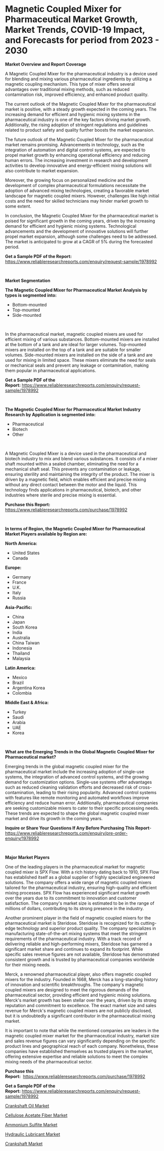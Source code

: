 <p><h1>Magnetic Coupled Mixer for Pharmaceutical Market Growth, Market Trends, COVID-19 Impact, and Forecasts for period from 2023 - 2030</h1></p><p><strong>Market Overview and Report Coverage</strong></p>
<p><p>A Magnetic Coupled Mixer for the pharmaceutical industry is a device used for blending and mixing various pharmaceutical ingredients by utilizing a magnetic coupling mechanism. This type of mixer offers several advantages over traditional mixing methods, such as reduced contamination risk, improved efficiency, and enhanced product quality.</p><p>The current outlook of the Magnetic Coupled Mixer for the pharmaceutical market is positive, with a steady growth expected in the coming years. The increasing demand for efficient and hygienic mixing systems in the pharmaceutical industry is one of the key factors driving market growth. Additionally, the rising adoption of stringent regulations and guidelines related to product safety and quality further boosts the market expansion.</p><p>The future outlook of the Magnetic Coupled Mixer for the pharmaceutical market remains promising. Advancements in technology, such as the integration of automation and digital control systems, are expected to propel market growth by enhancing operational efficiency and reducing human errors. The increasing investment in research and development activities to develop innovative and energy-efficient mixing solutions will also contribute to market expansion.</p><p>Moreover, the growing focus on personalized medicine and the development of complex pharmaceutical formulations necessitate the adoption of advanced mixing technologies, creating a favorable market landscape for magnetic coupled mixers. However, challenges like high initial costs and the need for skilled technicians may hinder market growth to some extent.</p><p>In conclusion, the Magnetic Coupled Mixer for the pharmaceutical market is poised for significant growth in the coming years, driven by the increasing demand for efficient and hygienic mixing systems. Technological advancements and the development of innovative solutions will further propel market expansion, although some challenges need to be addressed. The market is anticipated to grow at a CAGR of 5% during the forecasted period.</p></p>
<p><strong>Get a Sample PDF of the Report:</strong> <a href="https://www.reliableresearchreports.com/enquiry/request-sample/1978992">https://www.reliableresearchreports.com/enquiry/request-sample/1978992</a></p>
<p>&nbsp;</p>
<p><strong>Market Segmentation</strong></p>
<p><strong>The Magnetic Coupled Mixer for Pharmaceutical Market Analysis by types is segmented into:</strong></p>
<p><ul><li>Bottom-mounted</li><li>Top-mounted</li><li>Side-mounted</li></ul></p>
<p>&nbsp;</p>
<p><p>In the pharmaceutical market, magnetic coupled mixers are used for efficient mixing of various substances. Bottom-mounted mixers are installed at the bottom of a tank and are ideal for larger volumes. Top-mounted mixers are installed on the top of a tank and are suitable for smaller volumes. Side-mounted mixers are installed on the side of a tank and are used for mixing in limited space. These mixers eliminate the need for seals or mechanical seals and prevent any leakage or contamination, making them popular in pharmaceutical applications.</p></p>
<p><strong>Get a Sample PDF of the Report:</strong>&nbsp;<a href="https://www.reliableresearchreports.com/enquiry/request-sample/1978992">https://www.reliableresearchreports.com/enquiry/request-sample/1978992</a></p>
<p>&nbsp;</p>
<p><strong>The Magnetic Coupled Mixer for Pharmaceutical Market Industry Research by Application is segmented into:</strong></p>
<p><ul><li>Pharmaceutical</li><li>Biotech</li><li>Other</li></ul></p>
<p>&nbsp;</p>
<p><p>A Magnetic Coupled Mixer is a device used in the pharmaceutical and biotech industry to mix and blend various substances. It consists of a mixer shaft mounted within a sealed chamber, eliminating the need for a mechanical shaft seal. This prevents any contamination or leakage, ensuring sterility and maintaining the integrity of the product. The mixer is driven by a magnetic field, which enables efficient and precise mixing without any direct contact between the motor and the liquid. This technology finds applications in pharmaceutical, biotech, and other industries where sterile and precise mixing is essential.</p></p>
<p><strong>Purchase this Report:</strong>&nbsp; <a href="https://www.reliableresearchreports.com/purchase/1978992">https://www.reliableresearchreports.com/purchase/1978992</a></p>
<p>&nbsp;</p>
<p><strong>In terms of Region, the Magnetic Coupled Mixer for Pharmaceutical Market Players available by Region are:</strong></p>
<p>
    <p> <strong> North America: </strong>
        <ul>
            <li>United States</li>
            <li>Canada</li>
        </ul>
        </p> 
    <p> <strong> Europe: </strong>
        <ul>
            <li>Germany</li>
            <li>France</li>
            <li>U.K.</li>
            <li>Italy</li>
            <li>Russia</li>
        </ul>
        </p> 
    <p> <strong> Asia-Pacific: </strong>
        <ul>
            <li>China</li>
            <li>Japan</li>
            <li>South Korea</li>
            <li>India</li>
            <li>Australia</li>
            <li>China Taiwan</li>
            <li>Indonesia</li>
            <li>Thailand</li>
            <li>Malaysia</li>
        </ul>
        </p> 
    <p> <strong> Latin America: </strong>
        <ul>
            <li>Mexico</li>
            <li>Brazil</li>
            <li>Argentina Korea</li>
            <li>Colombia</li>
        </ul>
        </p> 
    <p> <strong> Middle East & Africa: </strong>
        <ul>
            <li>Turkey</li>
            <li>Saudi</li>
            <li>Arabia</li>
            <li>UAE</li>
            <li>Korea</li>
        </ul>
    </p>
    </p>
<p>&nbsp;</p>
<p><strong>What are the Emerging Trends in the Global Magnetic Coupled Mixer for Pharmaceutical market?</strong></p>
<p><p>Emerging trends in the global magnetic coupled mixer for the pharmaceutical market include the increasing adoption of single-use systems, the integration of advanced control systems, and the growing demand for customization options. Single-use systems offer advantages such as reduced cleaning validation efforts and decreased risk of cross-contamination, leading to their rising popularity. Advanced control systems with features like remote monitoring and automated workflows improve efficiency and reduce human error. Additionally, pharmaceutical companies are seeking customizable mixers to cater to their specific processing needs. These trends are expected to shape the global magnetic coupled mixer market and drive its growth in the coming years.</p></p>
<p><strong>Inquire or Share Your Questions If Any Before Purchasing This Report</strong>- <a href="https://www.reliableresearchreports.com/enquiry/pre-order-enquiry/1978992">https://www.reliableresearchreports.com/enquiry/pre-order-enquiry/1978992</a></p>
<p>&nbsp;</p>
<p><strong>Major Market Players</strong></p>
<p><p>One of the leading players in the pharmaceutical market for magnetic coupled mixer is SPX Flow. With a rich history dating back to 1910, SPX Flow has established itself as a global supplier of highly specialized engineered solutions. The company offers a wide range of magnetic coupled mixers tailored for the pharmaceutical industry, ensuring high-quality and efficient mixing processes. SPX Flow has experienced significant market growth over the years due to its commitment to innovation and customer satisfaction. The company's market size is estimated to be in the range of millions of dollars, contributing to its strong presence in the industry.</p><p>Another prominent player in the field of magnetic coupled mixers for the pharmaceutical market is Steridose. Steridose is recognized for its cutting-edge technology and superior product quality. The company specializes in manufacturing state-of-the-art mixing systems that meet the stringent requirements of the pharmaceutical industry. With a track record of delivering reliable and high-performing mixers, Steridose has garnered a significant market share and continues to expand its footprint. While specific sales revenue figures are not available, Steridose has demonstrated consistent growth and is trusted by pharmaceutical companies worldwide for their mixing needs.</p><p>Merck, a renowned pharmaceutical player, also offers magnetic coupled mixers for the industry. Founded in 1668, Merck has a long-standing history of innovation and scientific breakthroughs. The company's magnetic coupled mixers are designed to meet the rigorous demands of the pharmaceutical sector, providing efficient and hygienic mixing solutions. Merck's market growth has been stellar over the years, driven by its strong reputation and commitment to excellence. The exact market size and sales revenue for Merck's magnetic coupled mixers are not publicly disclosed, but it is undoubtedly a significant contributor in the pharmaceutical mixing market.</p><p>It is important to note that while the mentioned companies are leaders in the magnetic coupled mixer market for the pharmaceutical industry, market size and sales revenue figures can vary significantly depending on the specific product lines and geographical reach of each company. Nonetheless, these companies have established themselves as trusted players in the market, offering extensive expertise and reliable solutions to meet the complex mixing needs of the pharmaceutical sector.</p></p>
<p><strong>Purchase this Report:</strong>&nbsp;&nbsp;<a href="https://www.reliableresearchreports.com/purchase/1978992">https://www.reliableresearchreports.com/purchase/1978992</a></p>
<p></p>
<p><strong>Get a Sample PDF of the Report:</strong>&nbsp;<a href="https://www.reliableresearchreports.com/enquiry/request-sample/1978992">https://www.reliableresearchreports.com/enquiry/request-sample/1978992</a></p>
<p><p><a href="https://medium.com/@nelljian7548/crankshaft-oil-market-trends-and-market-analysis-forecasted-for-period-2023-2030-9d20c14cf0ef">Crankshaft Oil Market</a></p><p><a href="https://medium.com/@soledadroob625/cellulose-acetate-fiber-market-trends-forecast-and-competitive-analysis-to-2030-a82de8d1e5b9">Cellulose Acetate Fiber Market</a></p><p><a href="https://medium.com/@darrensipes2023/ammonium-sulfite-market-analysis-and-sze-forecasted-for-period-from-2023-to-2030-bedfbd9e8dd1">Ammonium Sulfite Market</a></p><p><a href="https://medium.com/@allelee654/hydraulic-lubricant-market-size-market-outlook-and-market-forecast-2023-to-2030-7ffbf39de383">Hydraulic Lubricant Market</a></p><p><a href="https://medium.com/@sanjoy753352/crankshaft-market-outlook-industry-overview-and-forecast-2023-to-2030-e9540577dec1">Crankshaft Market</a></p></p>